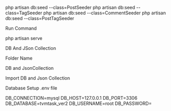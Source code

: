php artisan db:seed --class=PostSeeder
php artisan db:seed --class=TagSeeder
php artisan db:seed --class=CommentSeeder
php artisan db:seed --class=PostTagSeeder

Run Command

php artisan serve

DB And JSon Collection

Folder Name

DB and JsonCollection

Import DB and Json Collection

Database Setup
.env file

DB_CONNECTION=mysql
DB_HOST=127.0.0.1
DB_PORT=3306
DB_DATABASE=tvmtask_ver2
DB_USERNAME=root
DB_PASSWORD=
